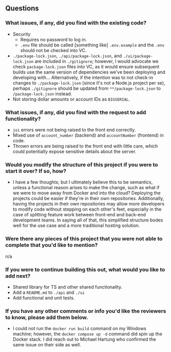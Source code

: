 ## Questions

### What issues, if any, did you find with the existing code?
- Security
    - Requires no password to log in.
    - `.env` file should be called [something like] `.env.example` and the `.env` should not be checked into VC.
- `./package-lock.json`, `./api/package-lock.json`, and `./ui/package-lock.json` are included in `./gitignore`; however, I would advocate we check `package-lock.json` files into VC, as it would ensure subsequent builds use the same version of dependencies we've been deploying and developing with... Alternatively, if the intention was to not check-in changes to `./package-lock.json` (since it's not a Node.js project per se), perhaps `./gitignore` should be updated from `**/package-lock.json` to `/package-lock.json` instead.
- Not storing dollar amounts or account IDs as `BIGSERIAL`.

### What issues, if any, did you find with the request to add functionality?
- `joi` errors were not being raised to the front end correctly.
- Mixed use of `account_number` (backend) and `accountNumber` (frontend) in code.
- Thrown errors are being raised to the front end with little care, which could potentially expose sensitive details about the server.

### Would you modify the structure of this project if you were to start it over? If so, how?
- I have a few thoughts; but I ultimately believe this to be semantics, unless a functional reason arises to make the change, such as what if we were to move away from Docker and into the cloud? Deploying the projects could be easier if they're in their own repositories. Additionally, having the projects in their own repositories may allow more developers to modify code without stepping on each other's feet, especially in the case of splitting feature work between front-end and back-end development teams. In saying all of that, this simplified structure bodes well for the use case and a more traditional hosting solution.

### Were there any pieces of this project that you were not able to complete that you'd like to mention?
n/a

### If you were to continue building this out, what would you like to add next?
- Shared library for TS and other shared functionality.
- Add a `README.md` to `./api` and `./ui`
- Add functional and unit tests.

### If you have any other comments or info you'd like the reviewers to know, please add them below.
- I could not run the `docker run build` command on my Windows machine; however, the `docker compose up -d` command did spin up the Docker stack. I did reach out to Michael Hartung who confirmed the same issue on their side as well.
